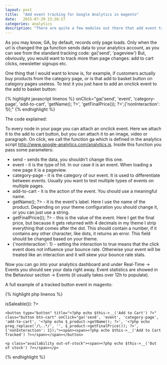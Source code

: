 ```yaml
---
layout: post
title:  "Add event tracking for Google Analytics in magento"
date:   2015-07-29 23:26:17
categories: analytics
description: "There are quite a few modules out there that add event tracking to magento. Unless you want a complex tracking system, tracking events with Google Analytics can be done with a few lines of code. No need for extensions."
---
```

As you may know, GA, by default, records only page loads. Only when the url is changed the <span class="code">ga function</span> sends data to your analytics account, as you can see from the standard tracking code: <span class="code">ga('send', 'pageview')</span> But, obviously, you would want to track more than page changes: add to cart clicks, newsletter signups etc.

One thing that I would want to know is, for example, if customers actually buy products from the category page, or is that add to basket button on category pages useless. To test it you just have to add an <span class="code">onclick event</span> to the add to basket button:

{% highlight javascript linenos %}
onClick="ga('send', 'event', 'category-page', 'add-to-cart', '<?php echo $_product->getName(); ?>', '<?php echo preg_replace('/\..*/', '', $_product->getFinalPrice()); ?>',{'nonInteraction': 1});"
{% endhighlight %}

The code explained:

To every node in your page you can attach an onclick event. Here we attach it to the add to cart button, but you can attach it to an image, video or paragraph. On click, we call the <span class="code">function ga</span> which is defined in the analytics script <span class="code">http://www.google-analytics.com/analytics.js</span>. Inside this function you pass some parameters:

<ul class="cool-bullet lists">
<li>send - sends the data, you shouldn't change this one.</li>
<li>event - it is the type of hit. In our case it is an event. When loading a new page it is a pageview.</li>
<li>category-page - it is the category of our event. It is used to differentiate between events. Usually you want to test multiple types of events on multiple pages.</li>
<li>add-to-cart - it is the action of the event. You should use a meaningful name.</li>
<li><?php //echo $_product->getName(); ?> - it is the event's label. Here I use the name of the product. Depending on your theme configuration you should change it, or you can just use a string.</li>
<li><?php //echo preg_replace('/\..*/', '', $_product->getFinalPrice()); ?> - this is the value of the event. Here I get the final price, but because it gets returned with 4 decimals in my theme I strip everything that comes after the dot. This should contain a number, if it contains any other character, like dots, it returns an error. This field should be changed based on your theme.</li>
<li>{'nonInteraction': 1} - setting the interaction to true means that the click event does not influence your bounce rate. Otherwise your event will be treated like an interaction and it will skew your bounce rate stats.</li>
</ul>

Now you can go into your analytics dashboard and under Real-Time -> Events you should see your data right away. Event statistics are showed in the Behaviour section -> Events (it usually takes over 12h to populate).

A full example of a tracked button event in magento:

{% highlight php linenos %}
<?php if($_product->isSaleable()): ?>
    <button type="button" title="<?php echo $this->__('Add to Cart') ?>" class="button btn-cart" onClick="ga('send', 'event', 'category-page', 'add-to-cart', '<?php echo $_product->getName(); ?>', '<?php echo preg_replace('/\..*/', '', $_product->getFinalPrice()); ?>',{'nonInteraction': 1});"><span><span><?php echo $this->__('Add to Cart Tracked') ?></span></span></button>
<?php else: ?>
    <p class="availability out-of-stock"><span><?php echo $this->__('Out of stock') ?></span></p>
<?php endif; ?>
{% endhighlight %}

